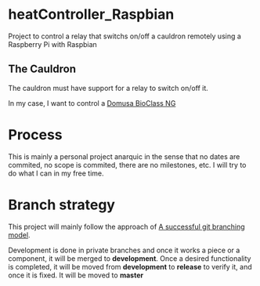 # heatController_Raspbian
Project to control a relay that switchs on/off a cauldron remotely using a Raspberry Pi with Raspbian

## The Cauldron
The cauldron must have support for a relay to switch on/off it.

In my case, I want to control a [Domusa BioClass NG](http://www.domusateknik.com/en/products/biomass-boiler/pellet-boilers/bioclass-hm)

# Process
This is mainly a personal project anarquic in the sense that no dates are commited, no scope is commited, there are no milestones, etc.
I will try to do what I can in my free time.

# Branch strategy
This project will mainly follow the approach of [A successful git branching model](http://nvie.com/posts/a-successful-git-branching-model/).

Development is done in private branches and once it works a piece or a component, it will be merged to **development**.
Once a desired functionality is completed, it will be moved from **development** to **release** to verify it, and once it is fixed. It will be moved to **master** 

